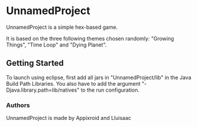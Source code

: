 # UnnamedProject

UnnamedProject is a simple hex-based game.

It is based on the three following themes chosen randomly: "Growing Things", "Time Loop" and "Dying Planet".

## Getting Started

To launch using eclipse, first add all jars in  "UnnamedProject/lib" in the Java Build Path Libraries. You also have to add the argument "-Djava.library.path=lib/natives" to the run configuration.

### Authors

UnnamedProject is made by Appixroid and Lluisaac
